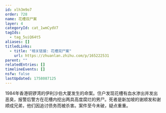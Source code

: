 ```yaml
---
id: xlh3m9o7
order: 728
name: 花槽双尸案
layer: 4
categoryId: cat_1wmCydV7
tagIds:
  - tag_5uiQ64t5
aliases: []
titledLinks:
  - title: "相关链接: 花槽双尸案"
    url: https://zhuanlan.zhihu.com/p/165222531
parent: ""
relatedEntries: []
timelineEvents: []
nsfw: false
lastUpdated: 1758087125
---
```


1984年香港铜锣湾的伊利沙伯大厦发生的命案。住户发现花槽有血水渗出并发出恶臭，报警后警方在花槽内挖出两具高度腐烂的男尸。死者是新加坡的谢顺发和谢顺成兄弟，他们因追讨债务而被杀害。案件至今未破，疑点重重。